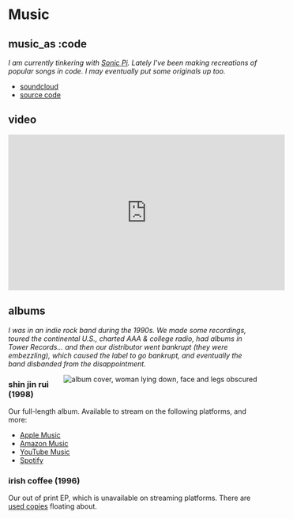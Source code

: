 # Music

## music_as :code

_I am currently tinkering with [Sonic Pi](https://sonic-pi.net). Lately I've been making recreations of popular songs in code. I may eventually put some originals up too._

- [soundcloud](https://soundcloud.com/f1337)
- [source code](https://github.com/f1337/music)

## video

<iframe width="560" height="315" src="https://www.youtube.com/embed/XQ4EIq69_YI" frameborder="0" allow="accelerometer; autoplay; clipboard-write; encrypted-media; gyroscope; picture-in-picture" allowfullscreen></iframe>

## albums

_I was in an indie rock band during the 1990s. We made some recordings, toured the continental U.S., charted AAA & college radio, had albums in Tower Records… and then our distributor went bankrupt (they were embezzling), which caused the label to go bankrupt, and eventually the band disbanded from the disappointment._

<div style="float: right;"><img src="https://is3-ssl.mzstatic.com/image/thumb/Music/y2003/m12/d11/h20/s05.neshiner.tif/300x300bb.webp" alt="album cover, woman lying down, face and legs obscured" />
</div>

### shin jin rui (1998)

Our full-length album. Available to stream on the following platforms, and more:

- [Apple Music](https://music.apple.com/us/album/shin-jin-rui/4058385)
- [Amazon Music](https://www.amazon.com/Shin-Jin-Rui-Adam/dp/B0012D80EC)
- [YouTube Music](https://music.youtube.com/playlist?list=OLAK5uy_m02SZ1HMI0pda5YiU8c7BJQv9niXYHDpU)
- [Spotify](https://open.spotify.com/album/4U8QKNZXmOZgDzHDm6RDoe)

### irish coffee (1996)

Our out of print EP, which is unavailable on streaming platforms. There are [used copies](https://www.amazon.com/Irish-Coffee-Adam/dp/B000CA9WS4) floating about.
<!--stackedit_data:
eyJoaXN0b3J5IjpbMjg3NjA5NDk0LDY2MDMyNzA1OSwtMTYyOD
MxODYwNCwyMjEzNjIwNDEsNjczNjY4MDA0LDE5Nzk0OTk5ODAs
MTAyNDkyMzkzMywxMDMzMjI0OTMwXX0=
-->